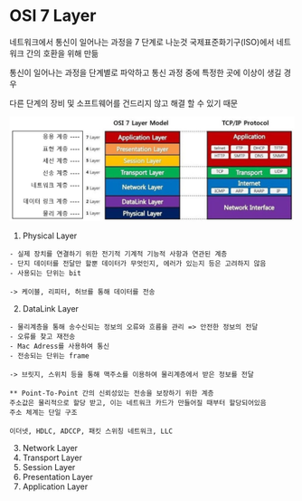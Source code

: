 # OSI 7 Layer

네트워크에서 통신이 일어나는 과정을 7 단계로 나눈것
국제표준화기구(ISO)에서 네트워크 간의 호환을 위해 만듦

통신이 일어나는 과정을 단계별로 파악하고
통신 과정 중에 특정한 곳에 이상이 생길 경우

다른 단계의 장비 및 소프트웨어를 건드리지 않고 해결 할 수 있기 때문

![OSI7계층](./img.jpg)

1. Physical Layer

```
- 실제 장치를 연결하기 위한 전기적 기계적 기능적 사항과 연관된 계층
- 단지 데이터를 전달만 할뿐 데이터가 무엇인지, 에러가 있는지 등은 고려하지 않음
- 사용되는 단위는 bit

-> 케이블, 리피터, 허브를 통해 데이터를 전송
```

2. DataLink Layer

```
- 물리계층을 통해 송수신되는 정보의 오류와 흐름을 관리 => 안전한 정보의 전달
- 오류를 찾고 재전송
- Mac Adress를 사용하여 통신
- 전송되는 단위는 frame

-> 브릿지, 스위치 등을 통해 맥주소를 이용하여 물리계층에서 받은 정보를 전달

** Point-To-Point 간의 신뢰성있는 전송을 보장하기 위한 계층
주소값은 물리적으로 할당 받고, 이는 네트워크 카드가 만들어질 때부터 할당되어있음
주소 체계는 단일 구조

이더넷, HDLC, ADCCP, 패킷 스위칭 네트워크, LLC
```

3. Network Layer
4. Transport Layer
5. Session Layer
6. Presentation Layer
7. Application Layer
